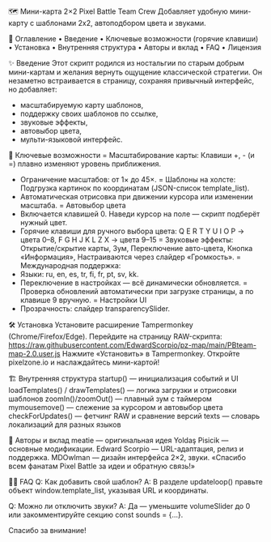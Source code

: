 🗺️ Мини-карта 2×2 Pixel Battle Team Crew
Добавляет удобную мини-карту с шаблонами 2x2, автоподбором цвета и звуками.

📜 Оглавление
• Введение
• Ключевые возможности (горячие клавиши)
• Установка
• Внутренняя структура
• Авторы и вклад
• FAQ
• Лицензия

✨ Введение
Этот скрипт родился из ностальгии по старым добрым мини-картам и желания вернуть ощущение классической стратегии. Он незаметно встраивается в страницу, сохраняя привычный интерфейс, но добавляет:
- масштабируемую карту шаблонов,
- поддержку своих шаблонов по ссылке,
- звуковые эффекты,
- автовыбор цвета,
- мульти-языковой интерфейс.

🚀 Ключевые возможности
= Масштабирование карты: Клавиши +, - (и =) плавно изменяют уровень приближения.
- Ограничение масштабов: от 1× до 45×.
= Шаблоны на холсте: Подгрузка картинок по координатам (JSON-список template_list).
- Автоматическая отрисовка при движении курсора или изменении масштаба.
= Автовыбор цвета
- Включается клавишей 0. Наведи курсор на поле — скрипт подберёт нужный цвет.
- Горячие клавиши для ручного выбора цвета: Q E R T Y U I O P → цвета 0–8, F G H J K L Z X → цвета 9–15
= Звуковые эффекты: Открытие/скрытие карты, Зум, Переключение авто-цвета, Кнопка «Информация», Настраиваются через слайдер «Громкость».
= Международная поддержка:
- Языки: ru, en, es, tr, fi, fr, pt, sv, kk.
- Переключение в настройках — всё динамически обновляется.
= Проверка обновлений автоматически при загрузке страницы, а по клавише 9 вручную.
= Настройки UI
- Прозрачность: слайдер transparencySlider.

🛠️ Установка
Установите расширение Tampermonkey (Chrome/Firefox/Edge).
Перейдите на страницу RAW-скрипта:
https://raw.githubusercontent.com/EdwardScorpio/pz-map/main/PBteam-map-2.0.user.js
Нажмите «Установить» в Tampermonkey.
Откройте pixelzone.io и наслаждайтесь мини-картой!

🏗️ Внутренняя структура
startup() — инициализация событий и UI
loadTemplates() / drawTemplates() — логика загрузки и отрисовки шаблонов
zoomIn()/zoomOut() — плавный зум с таймером
mymousemove() — слежение за курсором и автовыбор цвета
checkForUpdates() — фетчинг RAW и сравнение версий
texts — словарь локализаций для разных языков

👥 Авторы и вклад
meatie — оригинальная идея
Yoldaş Pisicik — основные модификации.
Edward Scorpio — URL-адаптация, релиз и поддержка.
MDOwlman — дизайн интерфейса 2×2, звуки.
«Спасибо всем фанатам Pixel Battle за идеи и обратную связь!»

🙋‍♂️ FAQ
Q: Как добавить свой шаблон?
A: В разделе updateloop() правьте объект window.template_list, указывая URL и координаты.

Q: Можно ли отключить звуки?
A: Да — уменьшите volumeSlider до 0 или закомментируйте секцию const sounds = {…}.

Спасибо за внимание!
